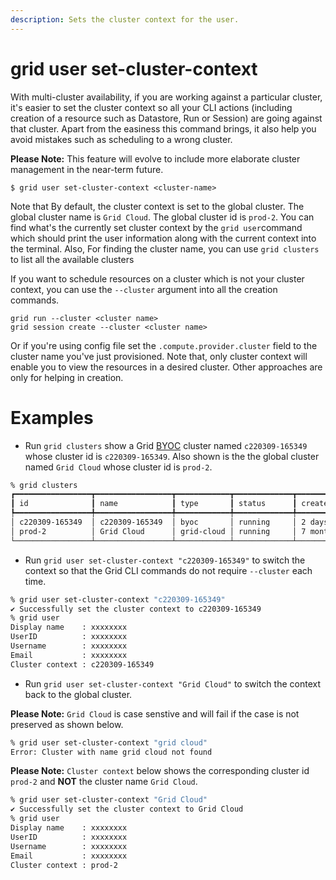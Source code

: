```yaml
---
description: Sets the cluster context for the user.
---
```


# grid user set-cluster-context

With multi-cluster availability, if you are working against a particular cluster, it's easier to set the
cluster context so all your CLI actions (including creation of a resource such as Datastore, Run or Session) are going
against that cluster. Apart from the easiness this command brings, it also help you avoid mistakes such
as scheduling to a wrong cluster. 

**Please Note:** This feature will evolve to include more elaborate cluster management in the near-term future.
```text
$ grid user set-cluster-context <cluster-name>
```

Note that  By default, the cluster context is set to the global cluster. The global cluster name is `Grid Cloud`. The global cluster id is `prod-2`. 
You can find what's the currently
set cluster context by the `grid user`command which should print the user information along with the current
context into the terminal. Also, For finding the cluster name, you  can use `grid clusters` to list all the
available clusters

If you want to schedule resources on a cluster which is not your cluster context, you can use the `--cluster` argument
into all the creation commands.

```
grid run --cluster <cluster name>
grid session create --cluster <cluster name>
```

Or if you're using config file set the `.compute.provider.cluster` field to the cluster name you've just provisioned. Note 
that, only cluster context will enable you to view the resources in a desired cluster. Other approaches are only for helping
in creation.

# Examples

- Run `grid clusters` show a Grid [BYOC](https://docs.grid.ai/platform/custom-cloud-credentials/customer-managed-byoc) cluster named `c220309-165349` whose cluster id is `c220309-165349`.
Also shown is the the global cluster named `Grid Cloud` whose cluster id is `prod-2`.

```bash
% grid clusters
┏━━━━━━━━━━━━━━━━━┳━━━━━━━━━━━━━━━━━┳━━━━━━━━━━━━┳━━━━━━━━━━━━━┳━━━━━━━━━━━━━━┓
┃ id              ┃ name            ┃ type       ┃ status      ┃ created      ┃
┡━━━━━━━━━━━━━━━━━╇━━━━━━━━━━━━━━━━━╇━━━━━━━━━━━━╇━━━━━━━━━━━━━╇━━━━━━━━━━━━━━┩
│ c220309-165349  │ c220309-165349  │ byoc       │ running     │ 2 days ago   │
│ prod-2          │ Grid Cloud      │ grid-cloud │ running     │ 7 months ago │
└─────────────────┴─────────────────┴────────────┴─────────────┴──────────────┘
```

- Run `grid user set-cluster-context "c220309-165349"` to switch the context so that the Grid CLI commands do not require `--cluster` each time.
```bash
% grid user set-cluster-context "c220309-165349"
✔ Successfully set the cluster context to c220309-165349
% grid user
Display name    : xxxxxxxx
UserID          : xxxxxxxx
Username        : xxxxxxxx
Email           : xxxxxxxx
Cluster context : c220309-165349
```

- Run `grid user set-cluster-context "Grid Cloud"` to switch the context back to the global cluster.  

**Please Note:** `Grid Cloud` is case senstive and will fail if the case is not preserved as shown below.
```bash
% grid user set-cluster-context "grid cloud"
Error: Cluster with name grid cloud not found
```

**Please Note:** `Cluster context` below shows the corresponding cluster id `prod-2` and **NOT** the cluster name `Grid Cloud`.
```bash
% grid user set-cluster-context "Grid Cloud"
✔ Successfully set the cluster context to Grid Cloud
% grid user
Display name    : xxxxxxxx
UserID          : xxxxxxxx
Username        : xxxxxxxx
Email           : xxxxxxxx
Cluster context : prod-2
```  

